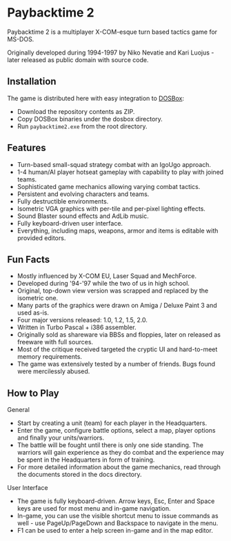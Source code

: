 Paybacktime 2
=============

Paybacktime 2 is a multiplayer X-COM-esque turn based tactics game for MS-DOS.

Originally developed during 1994-1997 by Niko Nevatie and Kari Luojus - later released as public domain with source code.

Installation
------------

The game is distributed here with easy integration to [DOSBox](http://www.dosbox.com/):

* Download the repository contents as ZIP.
* Copy DOSBox binaries under the dosbox directory.
* Run `paybacktime2.exe` from the root directory.

Features
--------

* Turn-based small-squad strategy combat with an IgoUgo approach.
* 1-4 human/AI player hotseat gameplay with capability to play with joined teams.
* Sophisticated game mechanics allowing varying combat tactics.
* Persistent and evolving characters and teams.
* Fully destructible environments.
* Isometric VGA graphics with per-tile and per-pixel lighting effects.
* Sound Blaster sound effects and AdLib music.
* Fully keyboard-driven user interface.
* Everything, including maps, weapons, armor and items is editable with provided editors.

Fun Facts
---------

* Mostly influenced by X-COM EU, Laser Squad and MechForce.
* Developed during '94-'97 while the two of us in high school.
* Original, top-down view version was scrapped and replaced by the isometric one.
* Many parts of the graphics were drawn on Amiga / Deluxe Paint 3 and used as-is.
* Four major versions released: 1.0, 1.2, 1.5, 2.0.
* Written in Turbo Pascal + i386 assembler.
* Originally sold as shareware via BBSs and floppies, later on released as freeware with full sources.
* Most of the critique received targeted the cryptic UI and hard-to-meet memory requirements.
* The game was extensively tested by a number of friends. Bugs found were mercilessly abused.

How to Play
-----------

General

* Start by creating a unit (team) for each player in the Headquarters.
* Enter the game, configure battle options, select a map, player options and finally your units/warriors.
* The battle will be fought until there is only one side standing. The warriors will gain experience as they do combat and the experience may be spent in the Headquarters in form of training.
* For more detailed information about the game mechanics, read through the documents stored in the docs directory.

User Interface

* The game is fully keyboard-driven. Arrow keys, Esc, Enter and Space keys are used for most menu and in-game navigation.
* In-game, you can use the visible shortcut menu to issue commands as well - use PageUp/PageDown and Backspace to navigate in the menu.
* F1 can be used to enter a help screen in-game and in the map editor.
